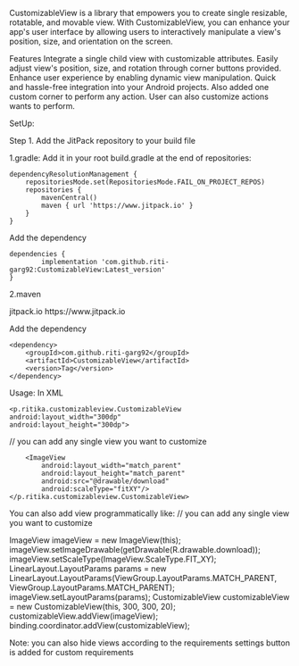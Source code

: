 CustomizableView is a library that empowers you to create single resizable, rotatable, and movable view. With CustomizableView, you 
can enhance your app's user interface by allowing users to interactively manipulate a view's position, size, and orientation on the screen.

Features
Integrate a single child view with customizable attributes.
Easily adjust view's position, size, and rotation through corner buttons provided.
Enhance user experience by enabling dynamic view manipulation.
Quick and hassle-free integration into your Android projects.
Also added one custom corner to perform any action.
User can also customize actions wants to perform.

SetUp:

Step 1. Add the JitPack repository to your build file

1.gradle:
Add it in your root build.gradle at the end of repositories:

	dependencyResolutionManagement {
		repositoriesMode.set(RepositoriesMode.FAIL_ON_PROJECT_REPOS)
		repositories {
			mavenCentral()
			maven { url 'https://www.jitpack.io' }
		}
	}
Add the dependency

	dependencies {
	        implementation 'com.github.riti-garg92:CustomizableView:Latest_version'
	}

2.maven

<repositories>
	<repository>
	<id>jitpack.io</id>
	<url>https://www.jitpack.io</url>
	</repository>
</repositories>

Add the dependency

	<dependency>
	    <groupId>com.github.riti-garg92</groupId>
	    <artifactId>CustomizableView</artifactId>
	    <version>Tag</version>
	</dependency>

Usage:
In XML

	<p.ritika.customizableview.CustomizableView
	android:layout_width="300dp"
	android:layout_height="300dp">

// you can add any single view you want to customize

        <ImageView
            android:layout_width="match_parent"
            android:layout_height="match_parent"
            android:src="@drawable/download"
            android:scaleType="fitXY"/>
    </p.ritika.customizableview.CustomizableView>

You can also add view programmatically like:
// you can add any single view you want to customize

ImageView imageView = new ImageView(this);
imageView.setImageDrawable(getDrawable(R.drawable.download));
imageView.setScaleType(ImageView.ScaleType.FIT_XY);
LinearLayout.LayoutParams params = new LinearLayout.LayoutParams(ViewGroup.LayoutParams.MATCH_PARENT, ViewGroup.LayoutParams.MATCH_PARENT);
imageView.setLayoutParams(params);
CustomizableView  customizableView = new CustomizableView(this, 300, 300, 20);
customizableView.addView(imageView);
binding.coordinator.addView(customizableView);


Note: you can also hide views according to the requirements
settings button is added for custom requirements
